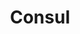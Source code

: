 ---
title: Consul
categories:
  - other
docs:
  - id: java
    url: https://java.testcontainers.org/modules/consul/
    example: |
      ```java
      var consul = new ConsulContainer(DockerImageName.parse()"hashicorp/consul:1.15"));
      consul.start();
      ```
description: |
  Consul is a service mesh and distributed key-value store.

  With the increasing popularity of Consul and config externalization, applications are now needing to source properties from Consul. This can prove challenging in the development phase without a running Consul instance readily on hand. This module solves integration testing with Consul. You can also use it to test how your application behaves with Consul by writing different test scenarios.
---